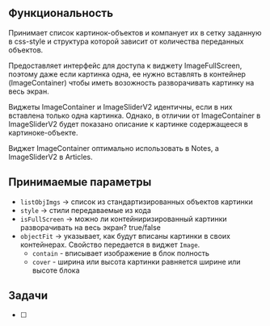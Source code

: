## Функциональность

Принимает список картинок-объектов и компанует их в сетку заданную в css-style и структура которой зависит от количества переданных объектов.

Предоставляет интерфейс для доступа к виджету ImageFullScreen, поэтому даже если картинка одна, ее нужно вставлять в контейнер (ImageContainer) чтобы иметь возожность разворачивать картинку на весь экран.

Виджеты ImageContainer и ImageSliderV2 идентичны, если в них вставлена только одна картинка. Однако, в отличии от ImageContainer в ImageSliderV2 будет показано описание к картинке содержащееся в картиноке-объекте.

Виджет ImageContainer оптимально использовать в Notes, а ImageSliderV2 в Articles.

## Принимаемые параметры

- `listObjImgs` → список из стандартизированных объектов картинки
- `style` → стили передаваемые из кода
- `isFullScreen` → можно ли контейниризированный картинки разворачивать на весь экран? true/false
- `objectFit` → указывает, как будут вписаны картинки в своих контейнерах. Свойство передается в виджет `Image`.
    - `contain` - вписывает изображение в блок полность
    - `cover` - ширина или высота картинки равняется ширине или высоте блока

## Задачи

- [ ] 